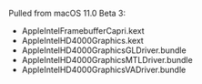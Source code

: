 Pulled from macOS 11.0 Beta 3:

- AppleIntelFramebufferCapri.kext
- AppleIntelHD4000Graphics.kext
- AppleIntelHD4000GraphicsGLDriver.bundle
- AppleIntelHD4000GraphicsMTLDriver.bundle
- AppleIntelHD4000GraphicsVADriver.bundle